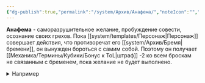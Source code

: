 ```yaml
---
{"dg-publish":true,"permalink":"/system/Архив/Анафема/","noteIcon":"","created":"2025-07-30T10:44:49.064+03:00","updated":"2025-07-29T23:53:15.604+03:00"}
---
```


**Анафема** - саморазрушительное желание, пробуждение совести, осознание своих грехов. Пока [[system/templates/Персонаж\|Персонаж]] совершает действия, что противоречат его [[system/Архив/Бремя\|бремени]], он вынужден бороться с самим собой. Поэтому он получает [[Механика/Термины/Кубики/Бонус к ToL\|штраф]] -2 ко всем броскам не связанным с бременем, пока желание не будет выполнено. 
<details><summary>Например</summary>
<p>Если персонаж хочет лечь и отдохнуть, а игрок заявляет активное действие, это приводит к конфликту. В таком случае мастер даёт штраф -2 к броску кубика или повышает сложность действия.</p>
<p>Второй пример, если персонаж хочет лечь и отдохнуть, но для этого нужно подойти к кровати, то действие направлено на выполнение желания, а значит конфликта нет. Мастер может не назначать штраф к броску или не повышать сложность действия.</p></details>